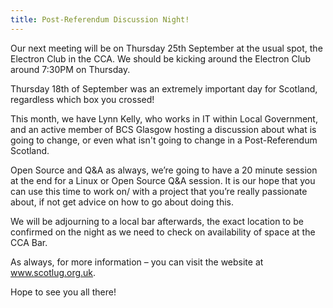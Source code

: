 ```yaml
---
title: Post-Referendum Discussion Night!
---
```


Our next meeting will be on Thursday 25th September at the usual spot, the Electron Club in the CCA. We should be kicking around the Electron Club around 7:30PM on Thursday.

Thursday 18th of September was an extremely important day for Scotland, regardless which box you crossed!

This month, we have Lynn Kelly, who works in IT within Local Government, and an active member of BCS Glasgow hosting a discussion about what is going to change, or even what isn't going to change in a Post-Referendum Scotland.

Open Source and Q&A as always, we’re going to have a 20 minute session at the end for a Linux or Open Source Q&A session. It is our hope that you can use this time to work on/ with a project that you’re really passionate about, if not get advice on how to go about doing this.

We will be adjourning to a local bar afterwards, the exact location to be confirmed on the night as we need to check on availability of space at the CCA Bar.

As always, for more information – you can visit the website at www.scotlug.org.uk.

Hope to see you all there!
